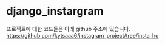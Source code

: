 # django_instargram
프로젝트에 대한 코드들은 아래 github 주소에 있습니다.
https://github.com/kytsaaa6/instagram_project/tree/insta_ho
